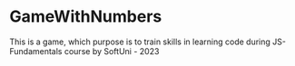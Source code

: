 # GameWithNumbers
This is a game, which purpose is to train skills in learning code during JS-Fundamentals course by SoftUni - 2023
